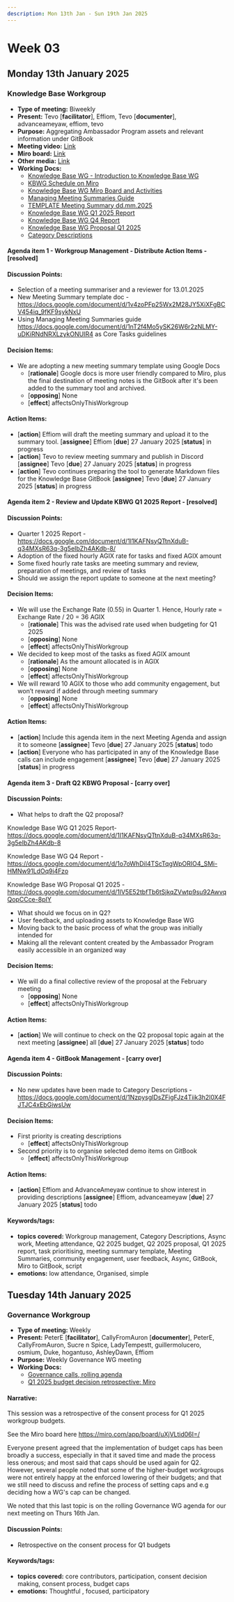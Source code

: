 ```yaml
---
description: Mon 13th Jan - Sun 19th Jan 2025
---
```


# Week 03

## Monday 13th January 2025

### Knowledge Base Workgroup

- **Type of meeting:** Biweekly
- **Present:** Tevo [**facilitator**], Effiom, Tevo [**documenter**], advanceameyaw, effiom, tevo
- **Purpose:** Aggregating Ambassador Program assets and relevant information under GitBook
- **Meeting video:** [Link](https://youtu.be/lyGXP-AhHko)
- **Miro board:** [Link](https://miro.com/app/board/uXjVN-9yivE=/?moveToWidget=3458764612932039153&cot=10)
- **Other media:** [Link](https://app.dework.xyz/singularitynet-ambas/process-guild)
- **Working Docs:**
  - [Knowledge Base WG - Introduction to Knowledge Base WG](https://www.youtube.com/watch?v=jlHcTBzeJ0Y)
  - [KBWG Schedule on Miro](https://miro.com/app/board/uXjVN-9yivE=/?moveToWidget=3458764601683623141&cot=10)
  - [Knowledge Base WG Miro Board and Activities](https://www.youtube.com/watch?v=ml_kDw09omQ)
  - [Managing Meeting Summaries Guide](https://docs.google.com/document/d/1nT2f4Mo5ySK26W6r2zNLMY-uDKiRNdNRXLzykONUIR4/)
  - [TEMPLATE Meeting Summary dd.mm.2025](https://docs.google.com/document/d/1v4zoPFp25Wx2M28JY5XiXFgBCV454iq_9fKF9sykNxU)
  - [Knowledge Base WG Q1 2025 Report](https://docs.google.com/document/d/1I1KAFNsyQTtnXduB-q34MXsR63q-3g5eIbZh4AKdb-8/)
  - [Knowledge Base WG Q4 Report](https://docs.google.com/document/d/1o7oWhDiI4TScTqgWpORIO4_SMi-HMNw91LdOq9i4Fzo/)
  - [Knowledge Base WG Proposal Q1 2025](https://docs.google.com/document/d/1lV5E52tbfTb6tSjkqZVwtp9su92AwvqQopCCce-8pIY/)
  - [Category Descriptions](https://docs.google.com/document/d/1NzpysgIDsZFigFJz4Tiik3h2l0X4FJTJC4xEbGiwsUw)

#### Agenda item 1 - Workgroup Management - Distribute Action Items - [resolved]

#### Discussion Points:
- Selection of a meeting summariser and a reviewer for 13.01.2025
- New Meeting Summary template doc - https://docs.google.com/document/d/1v4zoPFp25Wx2M28JY5XiXFgBCV454iq_9fKF9sykNxU
- Using Managing Meeting Summaries guide https://docs.google.com/document/d/1nT2f4Mo5ySK26W6r2zNLMY-uDKiRNdNRXLzykONUIR4 as Core Tasks guidelines

#### Decision Items:
- We are adopting a new meeting summary template using Google Docs
  - [**rationale**] Google docs is more user friendly compared to Miro, plus the final destination of meeting notes is the GitBook after it's been added to the summary tool and archived.
  - [**opposing**] None
  - [**effect**] affectsOnlyThisWorkgroup

#### Action Items:
- [**action**] Effiom will draft the meeting summary and upload it to the summary tool. [**assignee**] Effiom [**due**] 27 January 2025 [**status**] in progress
- [**action**] Tevo to review meeting summary and publish in Discord [**assignee**] Tevo [**due**] 27 January 2025 [**status**] in progress
- [**action**] Tevo continues preparing the tool to generate Markdown files for the Knowledge Base GitBook [**assignee**] Tevo [**due**] 27 January 2025 [**status**] in progress

#### Agenda item 2 - Review and Update KBWG Q1 2025 Report - [resolved]

#### Discussion Points:
- Quarter 1 2025 Report - https://docs.google.com/document/d/1I1KAFNsyQTtnXduB-q34MXsR63q-3g5eIbZh4AKdb-8/
- Adoption of the fixed hourly AGIX rate for tasks and fixed AGIX amount
- Some fixed hourly rate tasks are meeting summary and review, preparation of meetings, and review of tasks
- Should we assign the report update to someone at the next meeting?

#### Decision Items:
- We will use the Exchange Rate (0.55) in Quarter 1. Hence, Hourly rate = Exchange Rate / 20 = 36 AGIX 
  - [**rationale**] This was the advised rate used when budgeting for Q1 2025
  - [**opposing**] None
  - [**effect**] affectsOnlyThisWorkgroup
- We decided to keep most of the tasks as fixed AGIX amount
  - [**rationale**] As the amount allocated is in AGIX 
  - [**opposing**] None
  - [**effect**] affectsOnlyThisWorkgroup
- We will reward 10 AGIX to those who add community engagement, but won’t reward if added through meeting summary
  - [**opposing**] None
  - [**effect**] affectsOnlyThisWorkgroup

#### Action Items:
- [**action**] Include this agenda item in the next Meeting Agenda and assign it to someone [**assignee**] Tevo [**due**] 27 January 2025 [**status**] todo
- [**action**] Everyone who has participated in any of the Knowledge Base calls can include engagement [**assignee**] Tevo [**due**] 27 January 2025 [**status**] in progress

#### Agenda item 3 - Draft Q2 KBWG Proposal - [carry over]

#### Discussion Points:
- What helps to draft the Q2 proposal?

Knowledge Base WG Q1 2025 Report- https://docs.google.com/document/d/1I1KAFNsyQTtnXduB-q34MXsR63q-3g5eIbZh4AKdb-8

Knowledge Base WG Q4 Report - https://docs.google.com/document/d/1o7oWhDiI4TScTqgWpORIO4_SMi-HMNw91LdOq9i4Fzo

Knowledge Base WG Proposal Q1 2025 - https://docs.google.com/document/d/1lV5E52tbfTb6tSjkqZVwtp9su92AwvqQopCCce-8pIY

- What should we focus on in Q2?
- User feedback, and uploading assets to Knowledge Base WG
- Moving back to the basic process of what the group was initially intended for
- Making all the relevant content created by the Ambassador Program easily accessible in an organized way


#### Decision Items:
- We will do a final collective review of the proposal at the February meeting
  - [**opposing**] None
  - [**effect**] affectsOnlyThisWorkgroup

#### Action Items:
- [**action**] We will continue to check on the Q2 proposal topic again at the next meeting [**assignee**] all [**due**] 27 January 2025 [**status**] todo

#### Agenda item 4 - GitBook Management - [carry over]

#### Discussion Points:
- No new updates have been made to Category Descriptions - https://docs.google.com/document/d/1NzpysgIDsZFigFJz4Tiik3h2l0X4FJTJC4xEbGiwsUw

#### Decision Items:
- First priority is creating descriptions
  - [**effect**] affectsOnlyThisWorkgroup
- Second priority is to organise selected demo items on GitBook
  - [**effect**] affectsOnlyThisWorkgroup

#### Action Items:
- [**action**] Effiom and AdvanceAmeyaw continue to show interest in providing descriptions [**assignee**] Effiom, advanceameyaw [**due**] 27 January 2025 [**status**] todo

#### Keywords/tags:
- **topics covered:** Workgroup management, Category Descriptions, Async work, Meeting attendance, Q2 2025 budget, Q2 2025 proposal, Q1 2025 report, task prioritising, meeting summary template, Meeting Summaries, community engagement, user feedback, Async, GitBook, Miro to GitBook, script
- **emotions:** low attendance, Organised, simple


## Tuesday 14th January 2025

### Governance Workgroup

- **Type of meeting:** Weekly
- **Present:** PeterE [**facilitator**], CallyFromAuron [**documenter**], PeterE, CallyFromAuron, Sucre n Spice, LadyTempestt, guillermolucero, osmium, Duke, hogantuso, AshleyDawn, Effiom
- **Purpose:** Weekly Governance WG meeting
- **Working Docs:**
  - [Governance calls, rolling agenda](https://docs.google.com/document/d/1t39dwlwLYYB_1z_5szq1rnOH7mVTHe8Tmwv0R6ELOyE/edit?usp=sharing)
  - [Q1 2025 budget decision retrospective: Miro](https://miro.com/app/board/uXjVLtid06I=/)

#### Narrative:
This session was a retrospective of the consent process for  Q1 2025 workgroup budgets.

See the Miro board here https://miro.com/app/board/uXjVLtid06I=/

Everyone present agreed that the implementation of budget caps has been broadly a success, especially in that it saved time and made the process less onerous; and most said that caps should be used again for Q2. However, several people noted that some of the higher-budget workgroups were not entirely happy at the enforced lowering of their budgets; and that we still need to discuss and refine the process of setting caps and e.g deciding how a WG's cap can be changed.

We noted that this last topic is on the rolling Governance WG agenda for our next meeting on Thurs 16th Jan.






#### Discussion Points:
- Retrospective on the consent process for Q1 budgets

#### Keywords/tags:
- **topics covered:** core contributors, participation, consent decision making, consent process, budget caps
- **emotions:** Thoughtful , focused, participatory